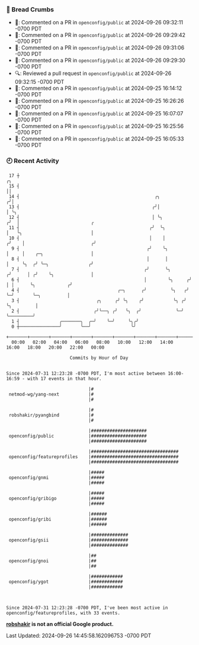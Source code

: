 ### 🍞 Bread Crumbs

 * 💬: Commented on a PR in  `openconfig/public` at 2024-09-26 09:32:11 -0700 PDT
 * 💬: Commented on a PR in  `openconfig/public` at 2024-09-26 09:29:42 -0700 PDT
 * 💬: Commented on a PR in  `openconfig/public` at 2024-09-26 09:31:06 -0700 PDT
 * 💬: Commented on a PR in  `openconfig/public` at 2024-09-26 09:29:30 -0700 PDT
 * 🔍: Reviewed a pull request in  `openconfig/public` at 2024-09-26 09:32:15 -0700 PDT
 * 💬: Commented on a PR in  `openconfig/public` at 2024-09-25 16:14:12 -0700 PDT
 * 💬: Commented on a PR in  `openconfig/public` at 2024-09-25 16:26:26 -0700 PDT
 * 💬: Commented on a PR in  `openconfig/public` at 2024-09-25 16:07:07 -0700 PDT
 * 💬: Commented on a PR in  `openconfig/public` at 2024-09-25 16:25:56 -0700 PDT
 * 💬: Commented on a PR in  `openconfig/public` at 2024-09-25 16:05:33 -0700 PDT

### 🕘 Recent Activity
```
 17 ┼                                                                    ╭╮
 15 ┤                                                                    ││
 14 ┤                                                   ╭╮              ╭╯│
 13 ┤                                                  ╭╯│              │ ╰╮
 12 ┤                                                  │ ╰╮            ╭╯  │                           ╭
 11 ┤                                                 ╭╯  ╰╮           │   ╰╮                          │
 10 ┤                                                 │    │          ╭╯    │                         ╭╯
  9 ┤                                                ╭╯    ╰╮         │     │    ╭─╮                  │
  8 ┤                                                │      │         │     ╰╮  ╭╯ ╰─╮               ╭╯
  7 ┤                                               ╭╯      ╰╮       ╭╯      │ ╭╯    ╰╮              │
  6 ┤                                               │        ╰╮     ╭╯       │ │      ╰╮            ╭╯
  4 ┤                                     ╭─╮      ╭╯         ╰╮   ╭╯        ╰─╯       ╰─╮          │
  3 ┤                             ╭╮     ╭╯ ╰╮    ╭╯           ╰╮ ╭╯                     ╰╮         │
  2 ┤                            ╭╯╰──╮ ╭╯   ╰╮  ╭╯             ╰─╯                       ╰─────────╯
  1 ┤               ╭───────╮  ╭─╯    ╰─╯     ╰╮╭╯
  0 ┼───────────────╯       ╰──╯               ╰╯
    +───────+───────+───────+───────+───────+───────+───────+───────+───────+───────+───────+───────+────
  00:00   02:00   04:00   06:00   08:00   10:00   12:00   14:00   16:00   18:00   20:00   22:00   00:00   

						Commits by Hour of Day


Since 2024-07-31 12:23:28 -0700 PDT, I'm most active between 16:00-16:59 - with 17 events in that hour.

```



```
                               |#
 netmod-wg/yang-next           |#
                               |#

                               |#
 robshakir/pyangbind           |#
                               |#

                               |#####################
 openconfig/public             |#####################
                               |#####################

                               |#################################
 openconfig/featureprofiles    |#################################
                               |#################################

                               |#####
 openconfig/gnmi               |#####
                               |#####

                               |#####
 openconfig/gribigo            |#####
                               |#####

                               |######
 openconfig/gribi              |######
                               |######

                               |##############
 openconfig/gsii               |##############
                               |##############

                               |##
 openconfig/gnoi               |##
                               |##

                               |############
 openconfig/ygot               |############
                               |############



Since 2024-07-31 12:23:28 -0700 PDT, I've been most active in openconfig/featureprofiles, with 33 events.

```
**[robshakir](mailto:robjs@google.com) is not an official Google product.**  


Last Updated: 2024-09-26 14:45:58.162096753 -0700 PDT
